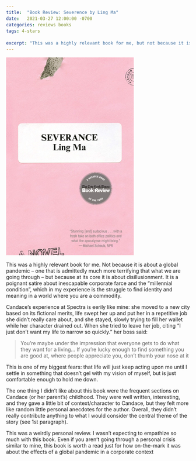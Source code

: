 ```yaml
---
title:  "Book Review: Severence by Ling Ma"
date:   2021-03-27 12:00:00 -0700
categories: reviews books
tags: 4-stars

excerpt: "This was a highly relevant book for me, but not because it is about a global pandemic..." 
---
```

<img src="/assets/images/severance-ling-ma.jpg" alt="Book cover for Severance by Ling Ma" width="350">

<i class="fas fa-star fa-lg"></i>
<i class="fas fa-star fa-lg"></i>
<i class="fas fa-star fa-lg"></i>
<i class="fas fa-star fa-lg"></i>
<i class="far fa-star fa-lg"></i>

This was a highly relevant book for me. Not because it is about a global pandemic – one that is admittedly much more terrifying that what we are going through – but because at its core it is about disillusionment. It is a poignant satire about inescapable corporate farce and the “millennial condition”, which in my experience is the struggle to find identity and meaning in a world where you are a commodity.

Candace’s experience at Spectra is eerily like mine: she moved to a new city based on its fictional merits, life swept her up and put her in a repetitive job she didn’t really care about, and she stayed, slowly trying to fill her wallet while her character drained out. When she tried to leave her job, citing “I just don’t want my life to narrow so quickly.” her boss said:

> You’re maybe under the impression that everyone gets to do what they want for a living… If you’re lucky enough to find something you are good at, where people appreciate you, don’t thumb your nose at it

This is one of my biggest fears: that life will just keep acting upon me until I settle in something that doesn’t gel with my vision of myself, but is just comfortable enough to hold me down.

The one thing I didn’t like about this book were the frequent sections on Candace (or her parent’s) childhood. They were well written, interesting, and they gave a little bit of context/character to Candace, but they felt more like random little personal anecdotes for the author. Overall, they didn’t really contribute anything to what I would consider the central theme of the story (see 1st paragraph).

This was a weirdly personal review. I wasn’t expecting to empathize so much with this book. Even if you aren’t going through a personal crisis similar to mine, this book is worth a read just for how on-the-mark it was about the effects of a global pandemic in a corporate context

